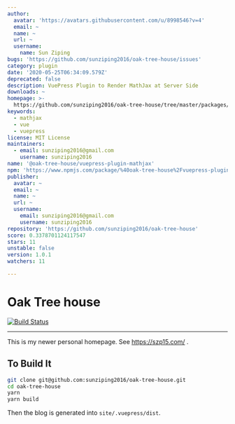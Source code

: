 ```yaml
---
author:
  avatar: 'https://avatars.githubusercontent.com/u/8998546?v=4'
  email: ~
  name: ~
  url: ~
  username:
    name: Sun Ziping
bugs: 'https://github.com/sunziping2016/oak-tree-house/issues'
category: plugin
date: '2020-05-25T06:34:09.579Z'
deprecated: false
description: VuePress Plugin to Render MathJax at Server Side
downloads: ~
homepage: >-
  https://github.com/sunziping2016/oak-tree-house/tree/master/packages/%40oak-tree-house/vuepress-plugin-mathjax#readme
keywords:
  - mathjax
  - vue
  - vuepress
license: MIT License
maintainers:
  - email: sunziping2016@gmail.com
    username: sunziping2016
name: '@oak-tree-house/vuepress-plugin-mathjax'
npm: 'https://www.npmjs.com/package/%40oak-tree-house%2Fvuepress-plugin-mathjax'
publisher:
  avatar: ~
  email: ~
  name: ~
  url: ~
  username:
    email: sunziping2016@gmail.com
    username: sunziping2016
repository: 'https://github.com/sunziping2016/oak-tree-house'
score: 0.3378701124117547
stars: 11
unstable: false
version: 1.0.1
watchers: 11

---
```


# Oak Tree house

[![Build Status](https://travis-ci.com/sunziping2016/oak-tree-house.svg?branch=master)](https://travis-ci.com/sunziping2016/oak-tree-house)

****
This is my newer personal homepage. See <https://szp15.com/> .

## To Build It

```bash
git clone git@github.com:sunziping2016/oak-tree-house.git
cd oak-tree-house
yarn
yarn build
```

Then the blog is generated into `site/.vuepress/dist`.
